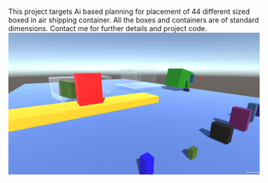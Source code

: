 This project targets Ai based planning for placement of 44 different sized boxed in air shipping container. All the boxes and containers are of standard dimensions. Contact me for further details and project code. 
<img src="https://github.com/eagle-Ji/Unity3D-Logistics-Placement-with-RL/blob/main/Unity%203D.PNG" alt="">
